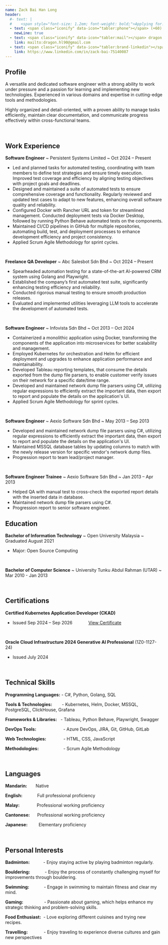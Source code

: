 ```yaml
---
name: Zack Bai Han Long
header:
  #- text: |
  #    <span style="font-size: 1.2em; font-weight: bold;">Applying for: Software Engineer</span>
  - text: <span class="iconify" data-icon="tabler:phone"></span> (+60) 16-5494210
    newLine: true
  - text: <span class="iconify" data-icon="tabler:mail"></span> dragon.hl90@gmail.com
    link: mailto:dragon.hl90@gmail.com
  - text: <span class="iconify" data-icon="tabler:brand-linkedin"></span> LinkedIn
    link: https://www.linkedin.com/in/zack-bai-75140087
---
```


## Profile

A versatile and dedicated software engineer with a strong ability to work under pressure and a passion for learning and implementing new technologies. Experienced in various domains and expertise in cutting-edge tools and methodologies. 

Highly organized and detail-oriented, with a proven ability to manage tasks efficiently, maintain clear documentation, and communicate progress effectively within cross-functional teams.

<br>

## Work Experience

**Software Engineer**
  ~ Persistent Systems Limited
  ~ Oct 2024 – Present

- Led and planned tasks for automated testing, coordinating with team members to define test strategies and ensure timely execution. Improved test coverage and efficiency by aligning testing objectives with project goals and deadlines.
- Designed and maintained a suite of automated tests to ensure comprehensive coverage and functionality. Regularly reviewed and updated test cases to adapt to new features, enhancing overall software quality and reliability.
- Configured Docker with Rancher URL and token for streamlined management. Conducted deployment tests via Docker Desktop, followed by running Python Behave automated tests on the components.
- Maintained CI/CD pipelines in GitHub for multiple repositories, automating build, test, and deployment processes to enhance development efficiency and project consistency.
- Applied Scrum Agile Methodology for sprint cycles.

<br>

**Freelance QA Developer**
  ~ Abc Salesbot Sdn Bhd
  ~ Oct 2024 – Present

- Spearheaded automation testing for a state-of-the-art AI-powered CRM system using Golang and Playwright.
- Established the company’s first automated test suite, significantly enhancing testing efficiency and reliability.
- Conducted rigorous manual testing to ensure smooth production releases.
- Evaluated and implemented utilities leveraging LLM tools to accelerate the development of automated tests.

<br>

**Software Engineer**
  ~ Infovista Sdn Bhd
  ~ Oct 2013 – Oct 2024

- Containerized a monolithic application using Docker, transforming the components of the application into microservices for better scalability and management.
- Employed Kubernetes for orchestration and Helm for efficient deployment and upgrades to enhance application performance and maintainability.
- Developed Tableau reporting templates, that consume the details exported from the dump file parsers, to enable customer verify issues on their network for a specific date/time range.
- Developed and maintained network dump file parsers using C#, utilizing regular expressions to efficiently extract the important data, then export to report and populate the details on the application's UI.
- Applied Scrum Agile Methodology for sprint cycles.

<br>

**Software Engineer**
  ~ Aexio Software Sdn Bhd
  ~ May 2013 – Sep 2013

- Developed and maintained network dump file parsers using C#, utilizing regular expressions to efficiently extract the important data, then export to report and populate the details on the application's UI.
- Maintained MSSQL database tables by updating columns to match with the newly release version for specific vendor's network dump files.
- Progression report to team lead/project manager.

<br>

**Software Engineer Trainee**
  ~ Aexio Software Sdn Bhd
  ~ Jan 2013 – Apr 2013

- Helped QA with manual test to cross-check the exported report details with the inserted data in database.
- Maintained network dump file parsers using C#.
- Progression report to senior software engineer.

## Education

**Bachelor of Information Technology**
  ~ Open University Malaysia
  ~ Graduated August 2021

- Major: Open Source Computing

<br>

**Bachelor of Computer Science**
  ~ University Tunku Abdul Rahman (UTAR)
  ~ Mar 2010 - Jan 2013

<br>

## Certifications

**Certified Kubernetes Application Developer (CKAD)**
- Issued Sep 2024 – Sep 2026 &nbsp;&nbsp;&nbsp;&nbsp;&nbsp;&nbsp;&nbsp;&nbsp;&nbsp;&nbsp;&nbsp;&nbsp;[View Certificate](https://www.credly.com/badges/e873bd71-083a-4121-8050-7dd1f296bbee/linked_in_profile)

<br>

**Oracle Cloud Infrastructure 2024 Generative AI Professional** (1Z0-1127-24)
- Issued July 2024

<br>

## Technical Skills

**Programming Languages:** - C#, Python, Golang, SQL

**Tools & Technologies:**&nbsp;&nbsp;&nbsp;&nbsp;&nbsp;&nbsp;&nbsp; - Kubernetes, Helm, Docker, MSSQL, PostgreSQL, ClickHouse, Grafana

**Frameworks & Libraries:**&nbsp;&nbsp; - Tableau, Python Behave, Playwright, Swagger

**DevOps Tools:**&nbsp;&nbsp;&nbsp;&nbsp;&nbsp;&nbsp;&nbsp;&nbsp;&nbsp;&nbsp;&nbsp;&nbsp;&nbsp;&nbsp;&nbsp;&nbsp;&nbsp;&nbsp;&nbsp;&nbsp;&nbsp; - Azure DevOps, JIRA, Git, GitHub, GitLab

**Web Technologies:**&nbsp;&nbsp;&nbsp;&nbsp;&nbsp;&nbsp;&nbsp;&nbsp;&nbsp;&nbsp;&nbsp;&nbsp;&nbsp; - HTML, CSS, JavaScript

**Methodologies:**&nbsp;&nbsp;&nbsp;&nbsp;&nbsp;&nbsp;&nbsp;&nbsp;&nbsp;&nbsp;&nbsp;&nbsp;&nbsp;&nbsp;&nbsp;&nbsp;&nbsp;&nbsp;&nbsp; - Scrum Agile Methodology

<br>

## Languages

**Mandarin:** &nbsp;&nbsp;&nbsp;&nbsp;&nbsp;&nbsp;Native

**English:** &nbsp;&nbsp;&nbsp;&nbsp;&nbsp;&nbsp;&nbsp;&nbsp;&nbsp;&nbsp;&nbsp;Full professional proficiency

**Malay:** &nbsp;&nbsp;&nbsp;&nbsp;&nbsp;&nbsp;&nbsp;&nbsp;&nbsp;&nbsp;&nbsp;&nbsp;&nbsp;Professional working proficiency

**Cantonese:** &nbsp;&nbsp;&nbsp;&nbsp;&nbsp;Professional working proficiency

**Japanese:** &nbsp;&nbsp;&nbsp;&nbsp;&nbsp;&nbsp;&nbsp;&nbsp;Elementary proficiency

<br>

## Personal Interests

**Badminton:**&nbsp;&nbsp;&nbsp;&nbsp;&nbsp;&nbsp;&nbsp;&nbsp;&nbsp;&nbsp; - Enjoy staying active by playing badminton regularly.

**Bouldering:**&nbsp;&nbsp;&nbsp;&nbsp;&nbsp;&nbsp;&nbsp;&nbsp;&nbsp;&nbsp;&nbsp; - Enjoy the process of constantly challenging myself for improvements through bouldering.

**Swimming:**&nbsp;&nbsp;&nbsp;&nbsp;&nbsp;&nbsp;&nbsp;&nbsp;&nbsp;&nbsp;&nbsp; - Engage in swimming to maintain fitness and clear my mind.

**Gaming:**&nbsp;&nbsp;&nbsp;&nbsp;&nbsp;&nbsp;&nbsp;&nbsp;&nbsp;&nbsp;&nbsp;&nbsp;&nbsp;&nbsp;&nbsp;&nbsp; - Passionate about gaming, which helps enhance my strategic thinking and problem-solving skills.

**Food Enthusiast:**&nbsp; - Love exploring different cuisines and trying new recipes.

**Travelling:**&nbsp;&nbsp;&nbsp;&nbsp;&nbsp;&nbsp;&nbsp;&nbsp;&nbsp;&nbsp;&nbsp;&nbsp; - Enjoy traveling to experience diverse cultures and gain new perspectives